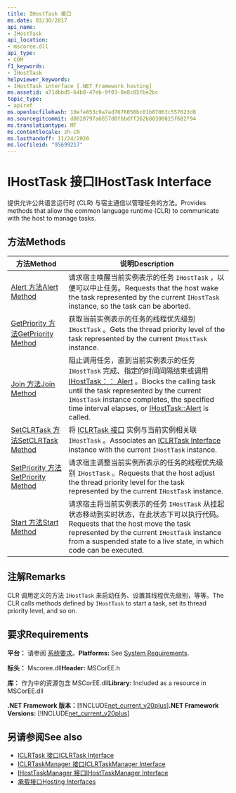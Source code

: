 ```yaml
---
title: IHostTask 接口
ms.date: 03/30/2017
api_name:
- IHostTask
api_location:
- mscoree.dll
api_type:
- COM
f1_keywords:
- IHostTask
helpviewer_keywords:
- IHostTask interface [.NET Framework hosting]
ms.assetid: a71dbbd5-64b8-47eb-9f03-8e8c85fbe2bc
topic_type:
- apiref
ms.openlocfilehash: 10efe853c9a7ad7676058bc01b07063c557623d8
ms.sourcegitcommit: d8020797a6657d0fbbdff362b80300815f682f94
ms.translationtype: MT
ms.contentlocale: zh-CN
ms.lasthandoff: 11/24/2020
ms.locfileid: "95699217"
---
```

# <a name="ihosttask-interface"></a><span data-ttu-id="c18d9-102">IHostTask 接口</span><span class="sxs-lookup"><span data-stu-id="c18d9-102">IHostTask Interface</span></span>

<span data-ttu-id="c18d9-103">提供允许公共语言运行时 (CLR) 与宿主通信以管理任务的方法。</span><span class="sxs-lookup"><span data-stu-id="c18d9-103">Provides methods that allow the common language runtime (CLR) to communicate with the host to manage tasks.</span></span>  
  
## <a name="methods"></a><span data-ttu-id="c18d9-104">方法</span><span class="sxs-lookup"><span data-stu-id="c18d9-104">Methods</span></span>  
  
|<span data-ttu-id="c18d9-105">方法</span><span class="sxs-lookup"><span data-stu-id="c18d9-105">Method</span></span>|<span data-ttu-id="c18d9-106">说明</span><span class="sxs-lookup"><span data-stu-id="c18d9-106">Description</span></span>|  
|------------|-----------------|  
|[<span data-ttu-id="c18d9-107">Alert 方法</span><span class="sxs-lookup"><span data-stu-id="c18d9-107">Alert Method</span></span>](ihosttask-alert-method.md)|<span data-ttu-id="c18d9-108">请求宿主唤醒当前实例表示的任务 `IHostTask` ，以便可以中止任务。</span><span class="sxs-lookup"><span data-stu-id="c18d9-108">Requests that the host wake the task represented by the current `IHostTask` instance, so the task can be aborted.</span></span>|  
|[<span data-ttu-id="c18d9-109">GetPriority 方法</span><span class="sxs-lookup"><span data-stu-id="c18d9-109">GetPriority Method</span></span>](ihosttask-getpriority-method.md)|<span data-ttu-id="c18d9-110">获取当前实例表示的任务的线程优先级别 `IHostTask` 。</span><span class="sxs-lookup"><span data-stu-id="c18d9-110">Gets the thread priority level of the task represented by the current `IHostTask` instance.</span></span>|  
|[<span data-ttu-id="c18d9-111">Join 方法</span><span class="sxs-lookup"><span data-stu-id="c18d9-111">Join Method</span></span>](ihosttask-join-method.md)|<span data-ttu-id="c18d9-112">阻止调用任务，直到当前实例表示的任务 `IHostTask` 完成、指定的时间间隔结束或调用 [IHostTask：： Alert](ihosttask-alert-method.md) 。</span><span class="sxs-lookup"><span data-stu-id="c18d9-112">Blocks the calling task until the task represented by the current `IHostTask` instance completes, the specified time interval elapses, or [IHostTask::Alert](ihosttask-alert-method.md) is called.</span></span>|  
|[<span data-ttu-id="c18d9-113">SetCLRTask 方法</span><span class="sxs-lookup"><span data-stu-id="c18d9-113">SetCLRTask Method</span></span>](ihosttask-setclrtask-method.md)|<span data-ttu-id="c18d9-114">将 [ICLRTask 接口](iclrtask-interface.md) 实例与当前实例相关联 `IHostTask` 。</span><span class="sxs-lookup"><span data-stu-id="c18d9-114">Associates an [ICLRTask Interface](iclrtask-interface.md) instance with the current `IHostTask` instance.</span></span>|  
|[<span data-ttu-id="c18d9-115">SetPriority 方法</span><span class="sxs-lookup"><span data-stu-id="c18d9-115">SetPriority Method</span></span>](ihosttask-setpriority-method.md)|<span data-ttu-id="c18d9-116">请求宿主调整当前实例所表示的任务的线程优先级别 `IHostTask` 。</span><span class="sxs-lookup"><span data-stu-id="c18d9-116">Requests that the host adjust the thread priority level for the task represented by the current `IHostTask` instance.</span></span>|  
|[<span data-ttu-id="c18d9-117">Start 方法</span><span class="sxs-lookup"><span data-stu-id="c18d9-117">Start Method</span></span>](ihosttask-start-method.md)|<span data-ttu-id="c18d9-118">请求宿主将当前实例表示的任务 `IHostTask` 从挂起状态移动到实时状态，在此状态下可以执行代码。</span><span class="sxs-lookup"><span data-stu-id="c18d9-118">Requests that the host move the task represented by the current `IHostTask` instance from a suspended state to a live state, in which code can be executed.</span></span>|  
  
## <a name="remarks"></a><span data-ttu-id="c18d9-119">注解</span><span class="sxs-lookup"><span data-stu-id="c18d9-119">Remarks</span></span>  

 <span data-ttu-id="c18d9-120">CLR 调用定义的方法 `IHostTask` 来启动任务、设置其线程优先级别，等等。</span><span class="sxs-lookup"><span data-stu-id="c18d9-120">The CLR calls methods defined by `IHostTask` to start a task, set its thread priority level, and so on.</span></span>  
  
## <a name="requirements"></a><span data-ttu-id="c18d9-121">要求</span><span class="sxs-lookup"><span data-stu-id="c18d9-121">Requirements</span></span>  

 <span data-ttu-id="c18d9-122">**平台：** 请参阅 [系统要求](../../get-started/system-requirements.md)。</span><span class="sxs-lookup"><span data-stu-id="c18d9-122">**Platforms:** See [System Requirements](../../get-started/system-requirements.md).</span></span>  
  
 <span data-ttu-id="c18d9-123">**标头：** Mscoree.dll</span><span class="sxs-lookup"><span data-stu-id="c18d9-123">**Header:** MSCorEE.h</span></span>  
  
 <span data-ttu-id="c18d9-124">**库：** 作为中的资源包含 MSCorEE.dll</span><span class="sxs-lookup"><span data-stu-id="c18d9-124">**Library:** Included as a resource in MSCorEE.dll</span></span>  
  
 <span data-ttu-id="c18d9-125">**.NET Framework 版本：**[!INCLUDE[net_current_v20plus](../../../../includes/net-current-v20plus-md.md)]</span><span class="sxs-lookup"><span data-stu-id="c18d9-125">**.NET Framework Versions:** [!INCLUDE[net_current_v20plus](../../../../includes/net-current-v20plus-md.md)]</span></span>  
  
## <a name="see-also"></a><span data-ttu-id="c18d9-126">另请参阅</span><span class="sxs-lookup"><span data-stu-id="c18d9-126">See also</span></span>

- [<span data-ttu-id="c18d9-127">ICLRTask 接口</span><span class="sxs-lookup"><span data-stu-id="c18d9-127">ICLRTask Interface</span></span>](iclrtask-interface.md)
- [<span data-ttu-id="c18d9-128">ICLRTaskManager 接口</span><span class="sxs-lookup"><span data-stu-id="c18d9-128">ICLRTaskManager Interface</span></span>](iclrtaskmanager-interface.md)
- [<span data-ttu-id="c18d9-129">IHostTaskManager 接口</span><span class="sxs-lookup"><span data-stu-id="c18d9-129">IHostTaskManager Interface</span></span>](ihosttaskmanager-interface.md)
- [<span data-ttu-id="c18d9-130">承载接口</span><span class="sxs-lookup"><span data-stu-id="c18d9-130">Hosting Interfaces</span></span>](hosting-interfaces.md)

